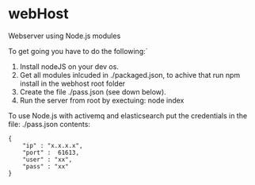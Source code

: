 # webHost
Webserver using Node.js modules <br />

To get going you have to do the following:`<br />
1. Install nodeJS on your dev os. <br />
2. Get all modules inlcuded in ./packaged.json, to achive that run npm install in the webhost root folder <br />
3. Create the file ./pass.json (see down below). <br />
4. Run the server from root by exectuing: node index <br />



To use Node.js with activemq and elasticsearch put the credentials in the file: ./pass.json 
contents:
```
{
	"ip" : "x.x.x.x",
	"port" :  61613,
	"user" : "xx",
	"pass" : "xx"
}

```
